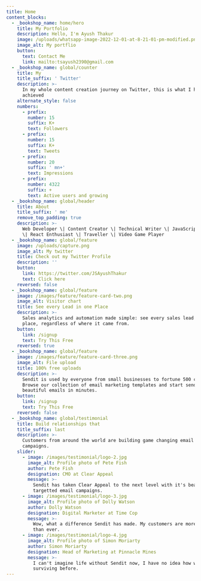 ```yaml
---
title: Home
content_blocks:
  - _bookshop_name: home/hero
    title: My Portfolio
    description: Hello, I'm Ayush Thakur
    image: /uploads/whatsapp-image-2022-12-01-at-8-21-01-pm-modified.png
    image_alt: My portflio
    button:
      text: Contact Me
      link: mailto:tsayush2390@gmail.com
  - _bookshop_name: global/counter
    title: My
    title_suffix: ' Twitter'
    description: >-
      In my whole content creation journey on Twitter, this is what I have
      achieved
    alternate_style: false
    numbers:
      - prefix:
        number: 15
        suffix: K+
        text: Followers
      - prefix:
        number: 15
        suffix: K+
        text: Tweets
      - prefix:
        number: 20
        suffix: ' mn+'
        text: Impressions
      - prefix:
        number: 4322
        suffix: +
        text: Active users and growing
  - _bookshop_name: global/header
    title: About
    title_suffix: ' me'
    remove_top_padding: true
    description: >-
      Web Developer \| Content Creator \| Technical Writer \| JavaScript Lover
      \| React Enthusiast \| Traveller \| Video Game Player
  - _bookshop_name: global/feature
    image: /uploads/capture.png
    image_alt: My twitter
    title: Check out my Twitter Profile
    description: ''
    button:
      link: https://twitter.com/JSAyushThakur
      text: Click here
    reversed: false
  - _bookshop_name: global/feature
    image: /images/feature/feature-card-two.png
    image_alt: Visitor chart
    title: See every Lead in one Place
    description: >-
      Sales analytics and automation made simple: see every sales lead in one
      place, regardless of where it came from.
    button:
      link: /signup
      text: Try This Free
    reversed: true
  - _bookshop_name: global/feature
    image: /images/feature/feature-card-three.png
    image_alt: File upload
    title: 100% free uploads
    description: >-
      Sendit is used by everyone from small businesses to fortune 500 companies.
      Browse our collection of email marketing templates and start sending
      beautiful emails in minutes.
    button:
      link: /signup
      text: Try This Free
    reversed: false
  - _bookshop_name: global/testimonial
    title: Build relationships that
    title_suffix: last
    description: >-
      Customers from around the world are building game changing email marketing
      campaigns.
    slider:
      - image: /images/testimonial/logo-2.jpg
        image_alt: Profile photo of Pete Fish
        author: Pete Fish
        designation: CMO at Clear Appeal
        message: >-
          Sendit has taken Clear Appeal to the next level with it's beautiful
          targetted email campaigns.
      - image: /images/testimonial/logo-3.jpg
        image_alt: Profile photo of Dolly Watson
        author: Dolly Watson
        designation: Digital Marketer at Time Cop
        message: >-
          Wow, what a difference Sendit has made. My customers are more engaged
          than ever.
      - image: /images/testimonial/logo-4.jpg
        image_alt: Profile photo of Simon Moriarty
        author: Simon Moriarty
        designation: Head of Marketing at Pinnacle Mines
        message: >-
          I can't imagine life without Sendit now, I have no idea how we were
          surviving before.
---
```


